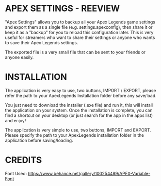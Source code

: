 # APEX SETTINGS - REEVIEW

"Apex Settings" allows you to backup all your Apex Legends game settings and export them as a single file (e.g. settings.apexconfig), then share it or keep it as a "backup" for you to reload this configuration later.
This is very useful for streamers who want to share their settings or anyone who wants to save their Apex Legends settings.

The exported file is a very small file that can be sent to your friends or anyone easily.

# INSTALLATION

The application is very easy to use, two buttons, IMPORT / EXPORT, please refer the path to your ApexLegends Installation folder before any save/load. 

You just need to download the installer (.exe file) and run it, this will install the application on your system.
Once the installation is complete, you can find a shortcut on your desktop (or just search for the app in the apps list) and enjoy!

The application is very simple to use, two buttons, IMPORT and EXPORT. Please specify the path to your ApexLegends installation folder in the application before saving/loading.

# CREDITS

Font Used: https://www.behance.net/gallery/100254489/APEX-Variable-Font 
